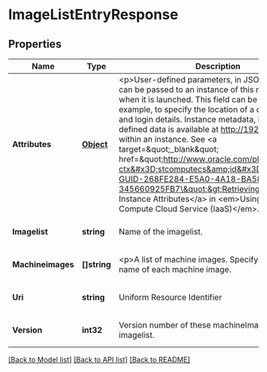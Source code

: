 # ImageListEntryResponse

## Properties
Name | Type | Description | Notes
------------ | ------------- | ------------- | -------------
**Attributes** | [**Object**](object.md) | &lt;p&gt;User-defined parameters, in JSON format, that can be passed to an instance of this machine image when it is launched. This field can be used, for example, to specify the location of a database server and login details. Instance metadata, including user-defined data is available at http://192.0.0.192/ within an instance. See &lt;a target&#x3D;\&quot;_blank\&quot; href&#x3D;\&quot;http://www.oracle.com/pls/topic/lookup?ctx&#x3D;stcomputecs&amp;id&#x3D;STCSG-GUID-268FE284-E5A0-4A18-BA58-345660925FB7\&quot;&gt;Retrieving User-Defined Instance Attributes&lt;/a&gt; in &lt;em&gt;Using Oracle Compute Cloud Service (IaaS)&lt;/em&gt;. | [optional] [default to null]
**Imagelist** | **string** | Name of the imagelist. | [optional] [default to null]
**Machineimages** | **[]string** | &lt;p&gt;A list of machine images. Specify the three-part name of each machine image. | [optional] [default to null]
**Uri** | **string** | Uniform Resource Identifier | [optional] [default to null]
**Version** | **int32** | Version number of these machineImages in the imagelist. | [optional] [default to null]

[[Back to Model list]](../README.md#documentation-for-models) [[Back to API list]](../README.md#documentation-for-api-endpoints) [[Back to README]](../README.md)



